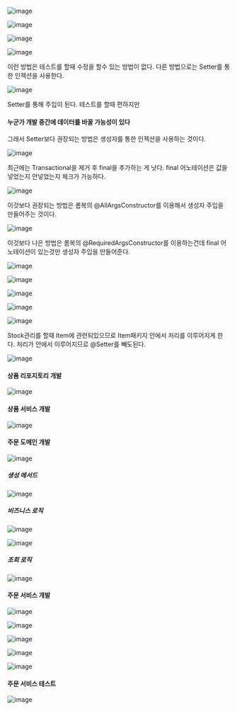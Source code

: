![image](https://user-images.githubusercontent.com/114403546/209304131-f1c5ce5d-5edd-4086-ac91-7e36bee53450.png)

![image](https://user-images.githubusercontent.com/114403546/209553920-135a1961-5a47-4bcd-9790-98ad62cae3a1.png)

![image](https://user-images.githubusercontent.com/114403546/209556497-b491a16a-a9c0-4619-8e01-e18238f268b1.png)

![image](https://user-images.githubusercontent.com/114403546/209556552-984d8628-bacc-4c88-bfc8-e8e3cbd89e7a.png)

이런 방법은 테스트를 할때 수정을 할수 있는 방법이 없다. 다른 방법으로는 Setter를 통한 인젝션을 사용한다.

![image](https://user-images.githubusercontent.com/114403546/209556797-7b770cb4-540a-4fe2-b704-ff96ceac78a1.png)

Setter를 통해 주입이 된다. 테스트를 할때 편하지만 
#### 누군가 개발 중간에 데이터를 바꿀 가능성이 있다

그래서 Setter보다 권장되는 방법은 생성자를 통한 인젝션을 사용하는 것이다.

![image](https://user-images.githubusercontent.com/114403546/209556797-7b770cb4-540a-4fe2-b704-ff96ceac78a1.png)

최근에는 Transactional을 제거 후 final을 추가하는 게 낫다. final 어노테이션은 값을 넣었는지 안넣었는지 체크가 가능하다.

![image](https://user-images.githubusercontent.com/114403546/209557766-b8847fff-dfb0-4f76-aed7-a5c38fb08e6c.png)

이것보다 권장되는 방법은 롬복의 @AllArgsConstructor를 이용해서 생성자 주입을 만들어주는 것이다.

![image](https://user-images.githubusercontent.com/114403546/209557866-e23d47c7-45d9-43f0-bad0-785ab3ab049e.png)

이것보다 나은 방법은 롬복의 @RequiredArgsConstructor를 이용하는건데 final 어노테이션이 있는것만 생성자 주입을 만들어준다.

![image](https://user-images.githubusercontent.com/114403546/209557954-12480fae-73d5-42ef-8128-f4cb3f900efb.png)

![image](https://user-images.githubusercontent.com/114403546/209680961-66de01f1-a796-4c5f-9aa3-20c4d587e2e9.png)

![image](https://user-images.githubusercontent.com/114403546/209681008-e1fe632d-5b5e-4748-8d51-237d6d1dbc01.png)

![image](https://user-images.githubusercontent.com/114403546/210074186-d0136186-a3cb-4e83-a7f2-e2922a863b80.png)

![image](https://user-images.githubusercontent.com/114403546/210074959-8154ae21-7782-47c8-9a47-150be4e30667.png)

Stock관리를 할때 Item에 관련되있으므로 Item패키지 안에서 처리를 이루어지게 한다. 처리가 안에서 이루어지므로 @Setter를 빼도된다.

![image](https://user-images.githubusercontent.com/114403546/210075074-40fc9043-2186-4ce6-97d7-d8f9cca5407d.png)

#### 상품 리포지토리 개발

![image](https://user-images.githubusercontent.com/114403546/210174981-4ba61702-c6a0-4002-8120-0d18114f7a2f.png)

#### 상품 서비스 개발

![image](https://user-images.githubusercontent.com/114403546/210233199-8f9c7213-1ef9-4bd9-974d-c26b61610f23.png)

#### 주문 도메인 개발

![image](https://user-images.githubusercontent.com/114403546/210356562-1fae8ff3-f86b-49f5-9404-21f06b931951.png)

##### 생성 메서드

![image](https://user-images.githubusercontent.com/114403546/210359037-8885230e-7d05-4156-9e3c-6bb6106ae92b.png)

##### 비즈니스 로직

![image](https://user-images.githubusercontent.com/114403546/210359552-5441e8fe-bc29-4344-afc6-e44eeca7e9ef.png)

![image](https://user-images.githubusercontent.com/114403546/210359117-429d69c4-29d9-4d9d-a751-2edcf7959637.png)

##### 조회 로직

![image](https://user-images.githubusercontent.com/114403546/210359183-e3c25c40-a8f1-40ca-b6f6-9b68f0a8b1c8.png)

#### 주문 서비스 개발

![image](https://user-images.githubusercontent.com/114403546/210802809-73e39838-153d-4b35-953d-59b4a50d35de.png)

![image](https://user-images.githubusercontent.com/114403546/210963574-52332b9a-0a7c-4b67-8d6f-2e84f52f6f8c.png)

![image](https://user-images.githubusercontent.com/114403546/210963693-bc24bcf6-fd71-4e6a-8d63-44ddf7d9289f.png)

![image](https://user-images.githubusercontent.com/114403546/210964019-bd555b42-8747-43d3-8a3b-43937131e19d.png)

![image](https://user-images.githubusercontent.com/114403546/210964131-e2092b49-617b-47af-89c7-54638d692d5f.png)

#### 주문 서비스 테스트

![image](https://user-images.githubusercontent.com/114403546/211264316-197c11e2-ba1b-4532-b428-a8f2f911c086.png)
